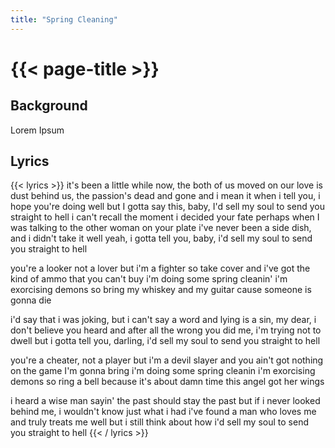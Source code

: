 ```yaml
---
title: "Spring Cleaning"
---
```

# {{< page-title >}}

## Background
Lorem Ipsum

## Lyrics
{{< lyrics >}}
it's been a little while now, the both of us moved on
our love is dust behind us, the passion's dead and gone
and i mean it when i tell you, i hope you're doing well
but I gotta say this, baby, I'd sell my soul to send you straight to hell
i can't recall the moment i decided your fate
perhaps when I was talking to the other woman on your plate
i've never been a side dish, and i didn't take it well
yeah, i gotta tell you, baby, i'd sell my soul to send you straight to hell

you're a looker not a lover
but i'm a fighter so take cover
and i've got the kind of ammo that you can't buy
i'm doing some spring cleanin'
i'm exorcising demons
so bring my whiskey and my guitar cause someone is gonna die

i'd say that i was joking, but i can't say a word
and lying is a sin, my dear, i don't believe you heard
and after all the wrong you did me, i'm trying not to dwell
but i gotta tell you, darling, i'd sell my soul to send you straight to hell

you're a cheater, not a player
but i'm a devil slayer
and you ain't got nothing on the game I'm gonna bring
i'm doing some spring cleanin
i'm exorcising demons
so ring a bell because it's about damn time this angel got her wings

i heard a wise man sayin' the past should stay the past
but if i never looked behind me, i wouldn't know just what i had
i've found a man who loves me and truly treats me well
but i still think about how i'd sell my soul to send you straight to hell
{{< / lyrics >}}
